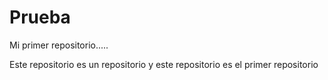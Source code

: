 # Prueba
Mi primer repositorio.....



Este repositorio es un repositorio y este repositorio es el primer repositorio
